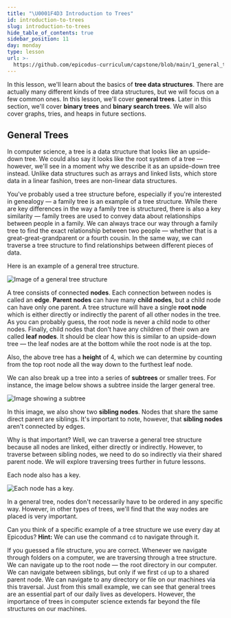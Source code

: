 ```yaml
---
title: "\U0001F4D3 Introduction to Trees"
id: introduction-to-trees
slug: introduction-to-trees
hide_table_of_contents: true
sidebar_position: 11
day: monday
type: lesson
url: >-
  https://github.com/epicodus-curriculum/capstone/blob/main/1_general_tree_data_structure.md
---
```


In this lesson, we'll learn about the basics of **tree data structures**. There are actually many different kinds of tree data structures, but we will focus on a few common ones. In this lesson, we'll cover **general trees**. Later in this section, we'll cover **binary trees** and **binary search trees**. We will also cover graphs, tries, and heaps in future sections.

## General Trees

In computer science, a tree is a data structure that looks like an upside-down tree. We could also say it looks like the root system of a tree — however, we'll see in a moment why we describe it as an upside-down tree instead. Unlike data structures such as arrays and linked lists, which store data in a linear fashion, trees are non-linear data structures.

You've probably used a tree structure before, especially if you're interested in genealogy — a family tree is an example of a tree structure. While there are key differences in the way a family tree is structured, there is also a key similarity — family trees are used to convey data about relationships between people in a family. We can always trace our way through a family tree to find the exact relationship between two people — whether that is a great-great-grandparent or a fourth cousin. In the same way, we can traverse a tree structure to find relationships between different pieces of data.

Here is an example of a general tree structure.

![Image of a general tree structure](/computer-science-curriculum-2020/general-tree-diagram.png)

A tree consists of connected **nodes**. Each connection between nodes is called an **edge**. **Parent nodes** can have many **child nodes**, but a child node can have only one parent. A tree structure will have a single **root node** which is either directly or indirectly the parent of all other nodes in the tree. As you can probably guess, the root node is never a child node to other nodes. Finally, child nodes that don't have any children of their own are called **leaf nodes**. It should be clear how this is similar to an upside-down tree — the leaf nodes are at the bottom while the root node is at the top.

Also, the above tree has a **height** of 4, which we can determine by counting from the top root node all the way down to the furthest leaf node.

We can also break up a tree into a series of **subtrees** or smaller trees. For instance, the image below shows a subtree inside the larger general tree.

![Image showing a subtree](/computer-science-curriculum-2020/subtree.png)

In this image, we also show two **sibling nodes**. Nodes that share the same direct parent are siblings. It's important to note, however, that **sibling nodes** aren't connected by edges.

Why is that important? Well, we can traverse a general tree structure because all nodes are linked, either directly or indirectly. However, to traverse between sibling nodes, we need to do so indirectly via their shared parent node. We will explore traversing trees further in future lessons.

Each node also has a key.

![Each node has a key.](/computer-science-curriculum-2020/keys.png)

In a general tree, nodes don't necessarily have to be ordered in any specific way. However, in other types of trees, we'll find that the way nodes are placed is very important.

Can you think of a specific example of a tree structure we use every day at Epicodus? **Hint:** We can use the command `cd` to navigate through it.

If you guessed a file structure, you are correct. Whenever we navigate through folders on a computer, we are traversing through a tree structure. We can navigate up to the root node — the root directory in our computer. We can navigate between siblings, but only if we first `cd` up to a shared parent node. We can navigate to any directory or file on our machines via this traversal. Just from this small example, we can see that general trees are an essential part of our daily lives as developers. However, the importance of trees in computer science extends far beyond the file structures on our machines.